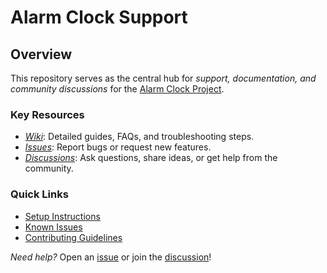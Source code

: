 # Alarm Clock Support

## Overview
This repository serves as the central hub for *support, documentation, and community discussions* for the [Alarm Clock Project](https://github.com/ajtruckle/alarm-clock-support/wiki).  

### Key Resources  
- *[Wiki](https://github.com/ajtruckle/alarm-clock-support/wiki)*: Detailed guides, FAQs, and troubleshooting steps.  
- *[Issues](https://github.com/ajtruckle/alarm-clock-support/issues)*: Report bugs or request new features.  
- *[Discussions](https://github.com/ajtruckle/alarm-clock-support/discussions)*: Ask questions, share ideas, or get help from the community.  

### Quick Links  
- [Setup Instructions](https://github.com/ajtruckle/alarm-clock-support/wiki/Setup-Guide)  
- [Known Issues](https://github.com/ajtruckle/alarm-clock-support/wiki/Known-Issues)  
- [Contributing Guidelines](https://github.com/ajtruckle/alarm-clock-support/wiki/How-to-Contribute)  

*Need help?* Open an [issue](https://github.com/ajtruckle/alarm-clock-support/issues) or join the [discussion](https://github.com/ajtruckle/alarm-clock-support/discussions)!
